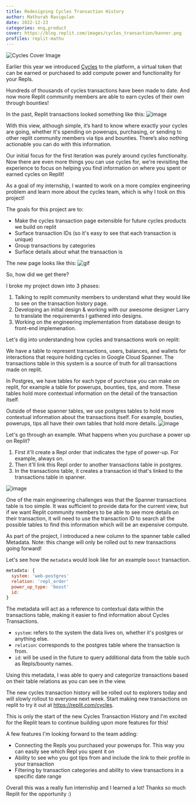 ```yaml
---
title: Redesigning Cycles Transaction History
author: Mathurah Ravigulan
date: 2022-12-23
categories: eng,product
cover: https://blog.replit.com/images/cycles_transaction/banner.png
profiles: replit-mathu
---
```


![Cycles Cover Image](https://blog.replit.com/images/cycles_transaction/banner.png)


Earlier this year we introduced [Cycles](https://docs.replit.com/cycles/about-cycles) to the platform, a virtual token that can be earned or purchased to add compute power and functionality for your Repls. 

Hundreds of thousands of cycles transactions have been made to date. And now more Replit community members are able to earn cycles of their own through bounties!


In the past, Replit transactions looked something like this: 
![image](https://blog.replit.com/images/cycles_transaction/old_transactions.png)


With this view, although simple, it’s hard to know where exactly your cycles are going, whether it's spending on powerups, purchasing, or sending to other replit community members via tips and bounties. There’s also nothing actionable you can do with this information. 

Our initial focus for the first iteration was purely around cycles functionalty. Now there are even more things you can use cycles for, we're revisiting the experience to focus on helping you find information on where you spent or earned cycles on Replit!

As a goal of my internship, I wanted to work on a more complex engineering problem and learn more about the cycles team, which is why I took on this project!


The goals for this project are to: 
- Make the cycles transaction page extensible for future cycles products we build on replit
- Surface transaction IDs (so it's easy to see that each transaction is unique)
- Group transactions by categories 
- Surface details about what the transaction is

The new page looks like this:
![gif](https://blog.replit.com/images/cycles_transaction/newpage.gif)


So, how did we get there? 

I broke my project down into 3 phases: 
1. Talking to replit community members to understand what they would like to see on the transaction history page.
2. Developing an initial design & working with our awesome designer Larry to translate the requirements I gathered into designs.
3. Working on the engineering implementation from database design to front-end implemenation.

Let's dig into understanding how cycles and transactions work on replit: 

We have a table to represent transactions, users, balances, and wallets for interactions that require holding cycles in Google Cloud Spanner. The transactions table in this system is a source of truth for all transactions made on replit. 

In Postgres, we have tables for each type of purchase you can make on replit, for example a table for powerups, bounties, tips, and more. These tables hold more contextual information on the detail of the transaction itself. 

Outside of these spanner tables, we use postgres tables to hold more contextual information about the transactions itself. For example, bouties, powerups, tips all have their own tables that hold more details. 
![image](https://blog.replit.com/images/cycles_transaction/table_1.png)

Let's go through an example. What happens when you purchase a power up on Replit?
1. First it'll create a Repl order that indicates the type of power-up. For example, always on. 
2. Then it'll link this Repl order to another transactions table in postgres.
3. In the transactions table, it creates a transaction id that's linked to the transactions table in spanner. 

![image](https://blog.replit.com/images/cycles_transaction/table_2.png)

One of the main engineering challenges was that the Spanner transactions table is too simple. It was sufficient to provide data for the current view, but if we want Replit community members to be able to see more details on their transaction, it will need to use the transaction ID to search all the possible tables to find this information which will be an expensive compute. 

As part of the project, I introduced a new column to the spanner table called Metadata. Note: this change will only be rolled out to new transactions going forward!

Let's see how the `metadata` would look like for an example `boost` transaction. 

```js
metadata: {
  system: 'web-postgres'
  relation: 'repl_order'
  power_up_type: 'boost'
  id:
}
```
The metadata will act as a reference to contextual data within the transactions table, making it easier to find information about Cycles Transactions. 

- `system`: refers to the system the data lives on, whether it's postgres or anything else.
- `relation`: corresponds to the postgres table where the transaction is from.
- `id`: will be used in the future to query additional data from the table such as Repls/bounty names.

Using this metadata, I was able to query and categorize transactions based on their table relations as you can see in the view. 

The new cycles transaction history will be rolled out to explorers today and will slowly rollout to everyone next week. Start making new transactions on replit to try it out at https://replit.com/cycles. 

This is only the start of the new Cycles Transaction History and I'm excited for the Replit team to continue building upon more features for this!

A few features I'm looking forward to the team adding: 
- Connecting the Repls you purchased your powerups for. This way you can easily see which Repl you spent it on
- Ability to see who you got tips from and include the link to their profile in your transaction
- Filtering by transaction categories and ability to view transactions in a specific date range

Overall this was a really fun internship and I learned a lot! Thanks so much Replit for the opportunity :) 